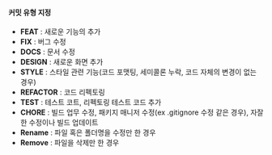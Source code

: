 #### 커밋 유형 지정
* <b>FEAT</b> : 새로운 기능의 추가
* <b>FIX</b> : 버그 수정
* <b>DOCS</b> : 문서 수정
* <b>DESIGN</b> : 새로운 화면 추가
* <b>STYLE</b> : 스타일 관련 기능(코드 포맷팅, 세미콜론 누락, 코드 자체의 변경이 없는 경우)
* <b>REFACTOR</b> : 코드 리펙토링
* <b>TEST</b> : 테스트 코트, 리펙토링 테스트 코드 추가
* <b>CHORE</b> : 빌드 업무 수정, 패키지 매니저 수정(ex .gitignore 수정 같은 경우),  자잘한 수정이나 빌드 업데이트
* <b>Rename</b> : 파일 혹은 폴더명을 수정만 한 경우
* <b>Remove</b> : 파일을 삭제만 한 경우

